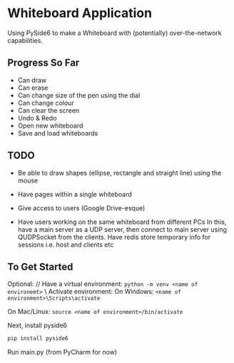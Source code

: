 # Whiteboard Application
Using PySide6 to make a Whiteboard with (potentially) over-the-network capabilities.

## Progress So Far
- Can draw
- Can erase
- Can change size of the pen using the dial
- Can change colour
- Can clear the screen
- Undo & Redo
- Open new whiteboard
- Save and load whiteboards

## TODO
- Be able to draw shapes (ellipse, rectangle and straight line) using the mouse
- Have pages within a single whiteboard
- Give access to users (Google Drive-esque)

- Have users working on the same whiteboard from different PCs
  In this, have a main server as a UDP server, then connect to main server using QUDPSocket from the clients.
  Have redis store temporary info for sessions i.e. host and clients etc

## To Get Started
Optional: //
Have a virtual environment: `python -m venv <name of environemt>` \\
Activate environment:
On Windows:
`<name of environment>\Scripts\activate`

On Mac/Linux:
`source <name of environment>/bin/activate`

Next, install pyside6
```python
pip install pyside6
```

Run main.py (from PyCharm for now)
